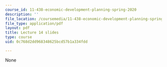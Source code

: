 ```yaml
---
course_id: 11-438-economic-development-planning-spring-2020
description: ''
file_location: /coursemedia/11-438-economic-development-planning-spring-2020/0c768d2dd968348625bcd57b1a334fdd_MIT11_438s20_lec14.pdf
file_type: application/pdf
layout: pdf
title: Lecture 14 slides
type: course
uid: 0c768d2dd968348625bcd57b1a334fdd

---
```

None